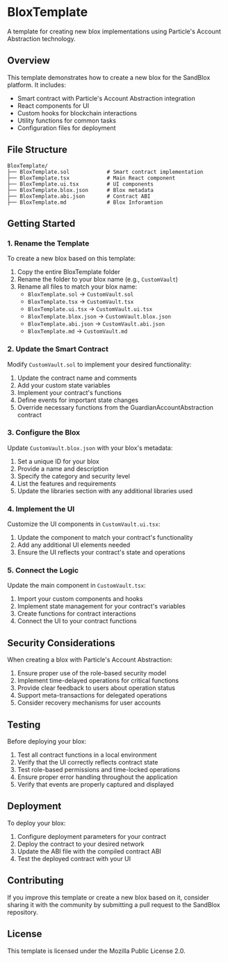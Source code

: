 # BloxTemplate

A template for creating new blox implementations using Particle's Account Abstraction technology.

## Overview

This template demonstrates how to create a new blox for the SandBlox platform. It includes:

- Smart contract with Particle's Account Abstraction integration
- React components for UI
- Custom hooks for blockchain interactions
- Utility functions for common tasks
- Configuration files for deployment

## File Structure

```
BloxTemplate/
├── BloxTemplate.sol            # Smart contract implementation
├── BloxTemplate.tsx            # Main React component
├── BloxTemplate.ui.tsx         # UI components
├── BloxTemplate.blox.json      # Blox metadata
├── BloxTemplate.abi.json       # Contract ABI
├── BloxTemplate.md             # Blox Inforamtion
```

## Getting Started

### 1. Rename the Template

To create a new blox based on this template:

1. Copy the entire BloxTemplate folder
2. Rename the folder to your blox name (e.g., `CustomVault`)
3. Rename all files to match your blox name:
   - `BloxTemplate.sol` → `CustomVault.sol`
   - `BloxTemplate.tsx` → `CustomVault.tsx`
   - `BloxTemplate.ui.tsx` → `CustomVault.ui.tsx`
   - `BloxTemplate.blox.json` → `CustomVault.blox.json`
   - `BloxTemplate.abi.json` → `CustomVault.abi.json`
   - `BloxTemplate.md` → `CustomVault.md`

### 2. Update the Smart Contract

Modify `CustomVault.sol` to implement your desired functionality:

1. Update the contract name and comments
2. Add your custom state variables
3. Implement your contract's functions
4. Define events for important state changes
5. Override necessary functions from the GuardianAccountAbstraction contract

### 3. Configure the Blox

Update `CustomVault.blox.json` with your blox's metadata:

1. Set a unique ID for your blox
2. Provide a name and description
3. Specify the category and security level
4. List the features and requirements
5. Update the libraries section with any additional libraries used

### 4. Implement the UI

Customize the UI components in `CustomVault.ui.tsx`:

1. Update the component to match your contract's functionality
2. Add any additional UI elements needed
3. Ensure the UI reflects your contract's state and operations

### 5. Connect the Logic

Update the main component in `CustomVault.tsx`:

1. Import your custom components and hooks
2. Implement state management for your contract's variables
3. Create functions for contract interactions
4. Connect the UI to your contract functions

## Security Considerations

When creating a blox with Particle's Account Abstraction:

1. Ensure proper use of the role-based security model
2. Implement time-delayed operations for critical functions
3. Provide clear feedback to users about operation status
4. Support meta-transactions for delegated operations
5. Consider recovery mechanisms for user accounts

## Testing

Before deploying your blox:

1. Test all contract functions in a local environment
2. Verify that the UI correctly reflects contract state
3. Test role-based permissions and time-locked operations
4. Ensure proper error handling throughout the application
5. Verify that events are properly captured and displayed

## Deployment

To deploy your blox:

1. Configure deployment parameters for your contract
2. Deploy the contract to your desired network
3. Update the ABI file with the compiled contract ABI
4. Test the deployed contract with your UI

## Contributing

If you improve this template or create a new blox based on it, consider sharing it with the community by submitting a pull request to the SandBlox repository.

## License

This template is licensed under the Mozilla Public License 2.0. 